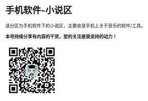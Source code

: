 # 手机软件-小说区

该分区为手机软件下的小说区，主要收录手机上关于音乐的软件/工具。

**本号持续分享有内容的干货，您的关注是我坚持的动力！**

<img src="./../../../_assets/clip_image002.jpg" style="width:33%;" />